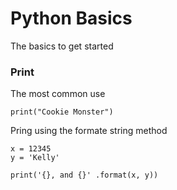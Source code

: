 # Python Basics
The basics to get started

### Print

The most common use
```
print("Cookie Monster")
```

Pring using the formate string method
```
x = 12345
y = 'Kelly'

print('{}, and {}' .format(x, y))
```
